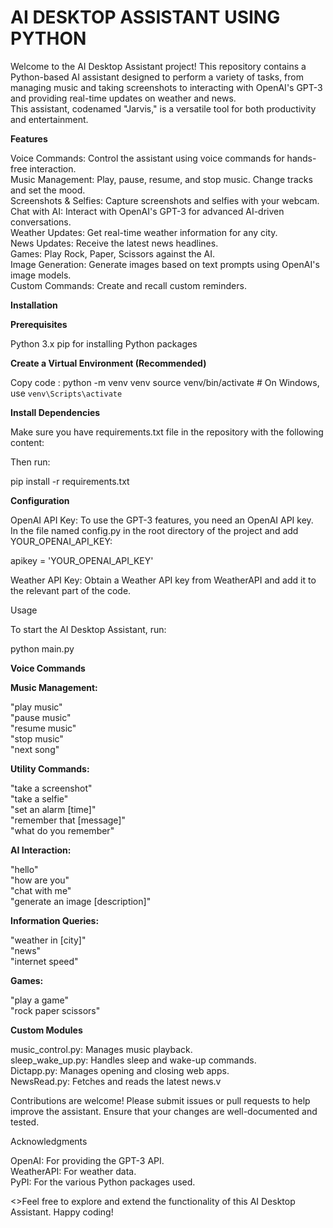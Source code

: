 # AI DESKTOP ASSISTANT USING PYTHON

Welcome to the AI Desktop Assistant project! This repository contains a Python-based AI assistant designed to perform a variety of tasks, from managing music and taking screenshots to interacting with OpenAI's GPT-3 and providing real-time updates on weather and news. <br>
This assistant, codenamed "Jarvis," is a versatile tool for both productivity and entertainment.

<strong>Features</strong>

Voice Commands: Control the assistant using voice commands for hands-free interaction.<br>
Music Management: Play, pause, resume, and stop music. Change tracks and set the mood.<br>
Screenshots & Selfies: Capture screenshots and selfies with your webcam.<br>
Chat with AI: Interact with OpenAI's GPT-3 for advanced AI-driven conversations.<br>
Weather Updates: Get real-time weather information for any city.<br>
News Updates: Receive the latest news headlines.<br>
Games: Play Rock, Paper, Scissors against the AI.<br>
Image Generation: Generate images based on text prompts using OpenAI's image models.<br>
Custom Commands: Create and recall custom reminders.<br>

<strong>Installation</strong>

<b>Prerequisites</b>

Python 3.x
pip for installing Python packages


<strong>Create a Virtual Environment (Recommended)</strong>

Copy code :
python -m venv venv
source venv/bin/activate  # On Windows, use `venv\Scripts\activate`

<b>Install Dependencies</b>

Make sure you have requirements.txt file in the repository with the following content:

Then run:

pip install -r requirements.txt

<b>Configuration</b>

OpenAI API Key: To use the GPT-3 features, you need an OpenAI API key. <br>
In the file named config.py in the root directory of the project and add YOUR_OPENAI_API_KEY:

apikey = 'YOUR_OPENAI_API_KEY'

Weather API Key: Obtain a Weather API key from WeatherAPI and add it to the relevant part of the code.

Usage

To start the AI Desktop Assistant, run:

python main.py

<strong>Voice Commands</strong>

<b>Music Management:</b>

"play music"<br>
"pause music"<br>
"resume music"<br>
"stop music"<br>
"next song"<br>

<b>Utility Commands:</b>

"take a screenshot"<br>
"take a selfie"<br>
"set an alarm [time]"<br>
"remember that [message]"<br>
"what do you remember"<br>

<b>AI Interaction:</b>

"hello"<br>
"how are you"<br>
"chat with me"<br>
"generate an image [description]"<br>

<b>Information Queries:</b>

"weather in [city]"<br>
"news"<br>
"internet speed"<br>

<b>Games:</b>

"play a game"<br>
"rock paper scissors"<br>

<b>Custom Modules</b>

music_control.py: Manages music playback.<br>
sleep_wake_up.py: Handles sleep and wake-up commands.<br>
Dictapp.py: Manages opening and closing web apps.<br>
NewsRead.py: Fetches and reads the latest news.v


Contributions are welcome! Please submit issues or pull requests to help improve the assistant. Ensure that your changes are well-documented and tested.


Acknowledgments

OpenAI: For providing the GPT-3 API.<br>
WeatherAPI: For weather data.<br>
PyPI: For the various Python packages used.<br>

<>Feel free to explore and extend the functionality of this AI Desktop Assistant. Happy coding!</b>